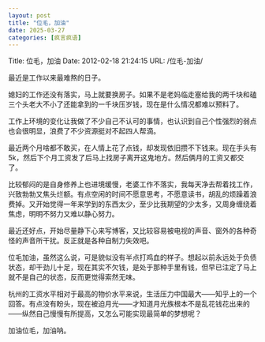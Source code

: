 ```yaml
---
layout: post
title: "位毛，加油"
date: 2025-03-27
categories: [疯言疯语]
---
```


Title: 位毛，加油
Date: 2012-02-18 21:24:15
URL: /位毛-加油/

最近是工作以来最难熬的日子。

媳妇的工作还没有落实，马上就要换房子。如果不是老妈临走塞给我的两千块和磕三个头老大不小了还能拿到的一千块压岁钱，现在是什么情况都难以预料了。

工作上环境的变化让我做了不少自己不认可的事情，也认识到自己个性强烈的弱点也会很明显，浪费了不少资源挺对不起四人帮滴。

最近两个月啥都不敢买，在人情上花了点钱，却发现依旧攒不下钱来。现在手头有5k，然后下个月工资发了后马上找房子离开这鬼地方。然后俩月的工资又都交了。

比较郁闷的是自身修养上也进境缓慢，老婆工作不落实，我每天净去帮着找工作，兴致勃勃又焦头烂额。有点空闲的时间不愿意思考，不愿意读书，胡乱的烦躁着浪费掉。又开始觉得一年来学到的东西太少，至少比我期望的少太多，又周身缠绕着焦虑，明明不努力又难以静心努力。

最近还好点，开始尽量静下心来写博客，又比较容易被电视的声音、窗外的各种奇怪的声音所干扰。反正就是各种自制力失效吧。

位毛加油，虽然这么说，可是貌似没有半点打鸡血的样子。想起以前永远处于负债状态，却干劲儿十足，现在其实不欠钱，是处于那种手里有钱，但早已注定了马上就不是自己的状态，反而更觉得索然无味。

杭州的工资水平相对于最高的物价水平来说，生活压力中国最大——知乎上的一个回答。有点没有盼头，现在被迫月光——才知道月光族根本不是乱花钱花出来的——纵然自己慢慢有所提高，又怎么可能实现最简单的梦想呢？

加油位毛，加油呐。